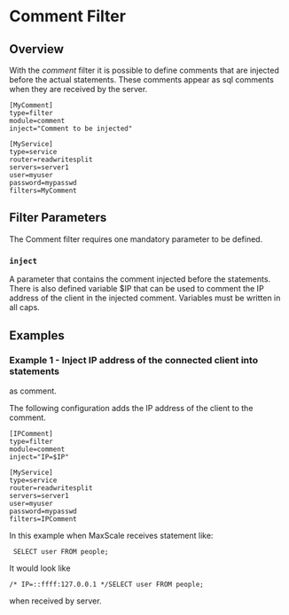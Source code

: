 
# Comment Filter

## Overview

With the _comment_ filter it is possible to define comments that are
injected before the actual statements. These comments appear as sql
comments when they are received by the server.

```
[MyComment]
type=filter
module=comment
inject="Comment to be injected"

[MyService]
type=service
router=readwritesplit
servers=server1
user=myuser
password=mypasswd
filters=MyComment
```


## Filter Parameters

The Comment filter requires one mandatory parameter to be defined.

### `inject`

A parameter that contains the comment injected before the statements.
There is also defined variable $IP that can be used to comment the
IP address of the client in the injected comment.
Variables must be written in all caps.


## Examples

### Example 1 - Inject IP address of the connected client into statements
as comment.

The following configuration adds the IP address of the client to the comment.

```
[IPComment]
type=filter
module=comment
inject="IP=$IP"

[MyService]
type=service
router=readwritesplit
servers=server1
user=myuser
password=mypasswd
filters=IPComment
```

In this example when MaxScale receives statement like:
```
 SELECT user FROM people;
```
It would look like
```
/* IP=::ffff:127.0.0.1 */SELECT user FROM people;
```
when received by server.